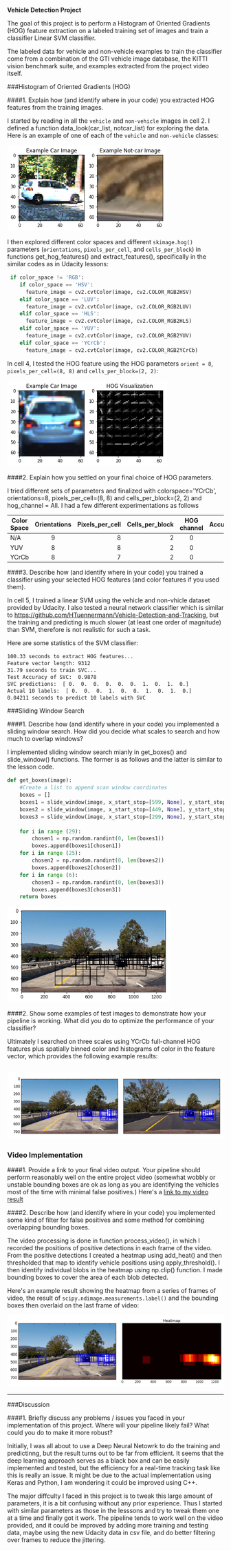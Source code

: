 **Vehicle Detection Project**

The goal of this project is to perform a Histogram of Oriented Gradients (HOG) feature extraction on a labeled training set of images and train a classifier Linear SVM classifier. 

The labeled data for vehicle and non-vehicle examples to train the classifier come from a combination of the GTI vehicle image database, the KITTI vision benchmark suite, and examples extracted from the project video itself. 

[//]: # (Image References)
[image1]: ./output_images/data.png
[image2]: ./output_images/HOG.png
[image3]: ./output_images/sliding-window.png
[image4]: ./output_images/detected-window.png
[image5]: ./output_images/heatmap.png
[video1]: ./project_video.mp4


###Histogram of Oriented Gradients (HOG)

####1. Explain how (and identify where in your code) you extracted HOG features from the training images.

I started by reading in all the `vehicle` and `non-vehicle` images in cell 2. I defined a function data_look(car_list, notcar_list) for exploring the data. Here is an example of one of each of the `vehicle` and `non-vehicle` classes:

![alt text][image1]

I then explored different color spaces and different `skimage.hog()` parameters (`orientations`, `pixels_per_cell`, and `cells_per_block`) in functions get_hog_features() and extract_features(), specifically in the similar codes as in Udacity lessons:

```Python
 if color_space != 'RGB':
    if color_space == 'HSV':
      feature_image = cv2.cvtColor(image, cv2.COLOR_RGB2HSV)
    elif color_space == 'LUV':
      feature_image = cv2.cvtColor(image, cv2.COLOR_RGB2LUV)
    elif color_space == 'HLS':
      feature_image = cv2.cvtColor(image, cv2.COLOR_RGB2HLS)
    elif color_space == 'YUV':
      feature_image = cv2.cvtColor(image, cv2.COLOR_RGB2YUV)
    elif color_space == 'YCrCb':
      feature_image = cv2.cvtColor(image, cv2.COLOR_RGB2YCrCb)
```

In cell 4, I tested the HOG feature using the HOG parameters `orient = 8`, `pixels_per_cell=(8, 8)` and `cells_per_block=(2, 2)`:


![alt text][image2]

####2. Explain how you settled on your final choice of HOG parameters.

I tried different sets of parameters and finalized with colorspace='YCrCb', orientations=8, pixels_per_cell=(8, 8) and cells_per_block=(2, 2) and hog_channel = All. I had a few different experimentations as follows

| Color Space   | Orientations  | Pixels_per_cell| Cells_per_block| HOG channel| Accuracy |
| ------------- |:-------------:| -----:| -------------: |:-------------:| -----------:|
| N/A    | 9| 8 | 2     | 0 | 0.92 | 
| YUV    | 8| 8 | 2     | 0 | 0.96 | 
| YCrCb | 8| 7 | 2     | 0 | 0.99 | 

####3. Describe how (and identify where in your code) you trained a classifier using your selected HOG features (and color features if you used them).

In cell 5, I trained a linear SVM using the vehicle and non-vhicle dataset provided by Udacity. I also tested a neural network classifier which is similar to https://github.com/HTuennermann/Vehicle-Detection-and-Tracking, but the training and predicting is much slower (at least one order of magnitude) than SVM, therefore is not realistic for such a task. 

Here are some statistics of the SVM classifier:

```
100.33 seconds to extract HOG features...
Feature vector length: 9312
31.79 seconds to train SVC...
Test Accuracy of SVC:  0.9878
SVC predictions:  [ 0.  0.  0.  0.  0.  0.  1.  0.  1.  0.]
Actual 10 labels:  [ 0.  0.  0.  1.  0.  0.  1.  0.  1.  0.]
0.04211 seconds to predict 10 labels with SVC
```

###Sliding Window Search

####1. Describe how (and identify where in your code) you implemented a sliding window search.  How did you decide what scales to search and how much to overlap windows?

I implemented sliding window search mianly in get_boxes() and slide_window() functions. The former is as follows and the latter is similar to the lesson code. 

```Python
def get_boxes(image):
    #Create a list to append scan window coordinates
    boxes = []
    boxes1 = slide_window(image, x_start_stop=[599, None], y_start_stop=[379, 499], xy_window=(64,64), xy_overlap=(0.75, 0.5))
    boxes2 = slide_window(image, x_start_stop=[449, None], y_start_stop=[399, 549], xy_window=(128,80), xy_overlap=(0.75, 0.5))
    boxes3 = slide_window(image, x_start_stop=[299, None], y_start_stop=[419, 699], xy_window=(250,160), xy_overlap=(0.75, 0.5))
    
    for i in range (29):
        chosen1 = np.random.randint(0, len(boxes1))
        boxes.append(boxes1[chosen1]) 
    for i in range (25):
        chosen2 = np.random.randint(0, len(boxes2))
        boxes.append(boxes2[chosen2])           
    for i in range (6):
        chosen3 = np.random.randint(0, len(boxes3))
        boxes.append(boxes3[chosen3])      
    return boxes

```
![alt text][image3]

####2. Show some examples of test images to demonstrate how your pipeline is working.  What did you do to optimize the performance of your classifier?

Ultimately I searched on three scales using YCrCb full-channel HOG features plus spatially binned color and histograms of color in the feature vector, which provides the following example results:

![alt text][image4]
---

### Video Implementation

####1. Provide a link to your final video output.  Your pipeline should perform reasonably well on the entire project video (somewhat wobbly or unstable bounding boxes are ok as long as you are identifying the vehicles most of the time with minimal false positives.)
Here's a [link to my video result](./result.mp4)


####2. Describe how (and identify where in your code) you implemented some kind of filter for false positives and some method for combining overlapping bounding boxes.

The video processing is done in function process_video(), in which I recorded the positions of positive detections in each frame of the video. From the positive detections I created a heatmap using add_heat() and then thresholded that map to identify vehicle positions using apply_threshold(). I then identify individual blobs in the heatmap using np.clip() function. I made bounding boxes to cover the area of each blob detected.  

Here's an example result showing the heatmap from a series of frames of video, the result of `scipy.ndimage.measurements.label()` and the bounding boxes then overlaid on the last frame of video:

![alt text][image5]


---

###Discussion

####1. Briefly discuss any problems / issues you faced in your implementation of this project.  Where will your pipeline likely fail?  What could you do to make it more robust?

Initially, I was all about to use a Deep Neural Netowrk to do the training and predictinng, but the result turns out to be far from efficient. It seems that the deep learning approach serves as a black box and can be easily implemented and tested, but the efficiency for a real-time tracking task like this is really an issue. It might be due to the actual implementation using Keras and Python, I am wondering it could be improved using C++. 

The major diffculty I faced in this project is to tweak this large amount of parameters, it is a bit confusing without any prior experience. Thus I started with similar parameters as those in the lesssons and try to tweak them one at a time and finally got it work. The pipeline tends to work well on the video provided, and it could be improved by adding more training and testing data, maybe using the new Udacity data in csv file, and do better filtering over frames to reduce the jittering. 


